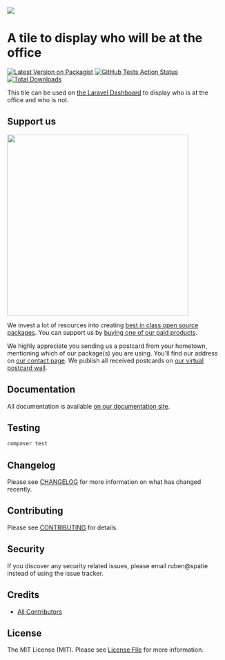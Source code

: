 
[<img src="https://github-ads.s3.eu-central-1.amazonaws.com/support-ukraine.svg?t=1" />](https://supportukrainenow.org)

# A tile to display who will be at the office

[![Latest Version on Packagist](https://img.shields.io/packagist/v/spatie/laravel-dashboard-attendances-tile.svg?style=flat-square)](https://packagist.org/packages/spatie/laravel-dashboard-attendances-tile)
[![GitHub Tests Action Status](https://img.shields.io/github/workflow/status/spatie/laravel-dashboard-attendances-tile/run-tests?label=tests)](https://github.com/spatie/laravel-dashboard-attendances-tile/actions?query=workflow%3Arun-tests+branch%3Amaster)
[![Total Downloads](https://img.shields.io/packagist/dt/spatie/laravel-dashboard-attendances-tile.svg?style=flat-square)](https://packagist.org/packages/spatie/laravel-dashboard-attendances-tile)

This tile can be used on [the Laravel Dashboard](https://docs.spatie.be/laravel-dashboard) to display who is at the office and who is not.

## Support us

[<img src="https://github-ads.s3.eu-central-1.amazonaws.com/laravel-dashboard-skeleton-tile.jpg?t=1" width="419px" />](https://spatie.be/github-ad-click/laravel-dashboard-skeleton-tile)

We invest a lot of resources into creating [best in class open source packages](https://spatie.be/open-source). You can support us by [buying one of our paid products](https://spatie.be/open-source/support-us).

We highly appreciate you sending us a postcard from your hometown, mentioning which of our package(s) you are using. You'll find our address on [our contact page](https://spatie.be/about-us). We publish all received postcards on [our virtual postcard wall](https://spatie.be/open-source/postcards).

## Documentation

All documentation is available [on our documentation site](https://docs.spatie.be/laravel-dashboard).

## Testing

``` bash
composer test
```

## Changelog

Please see [CHANGELOG](CHANGELOG.md) for more information on what has changed recently.

## Contributing

Please see [CONTRIBUTING](CONTRIBUTING.md) for details.

## Security

If you discover any security related issues, please email ruben@spatie instead of using the issue tracker.

## Credits

- [All Contributors](../../contributors)

## License

The MIT License (MIT). Please see [License File](LICENSE.md) for more information.
